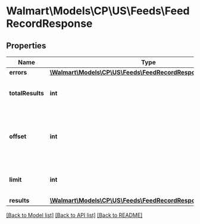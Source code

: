 # Walmart\Models\CP\US\Feeds\FeedRecordResponse

## Properties

Name | Type | Description | Notes
------------ | ------------- | ------------- | -------------
**errors** | [**\Walmart\Models\CP\US\Feeds\FeedRecordResponseErrorsInner[]**](FeedRecordResponseErrorsInner.md) |  | [optional]
**totalResults** | **int** | Total number of feeds returned | [optional]
**offset** | **int** | The object response to the starting number, where 0 is the first available | [optional]
**limit** | **int** | The number of items to be returned | [optional]
**results** | [**\Walmart\Models\CP\US\Feeds\FeedRecordResponseResultsInner[]**](FeedRecordResponseResultsInner.md) |  | [optional]


[[Back to Model list]](./) [[Back to API list]](../../../../../README.md#supported-apis) [[Back to README]](../../../../../README.md)

